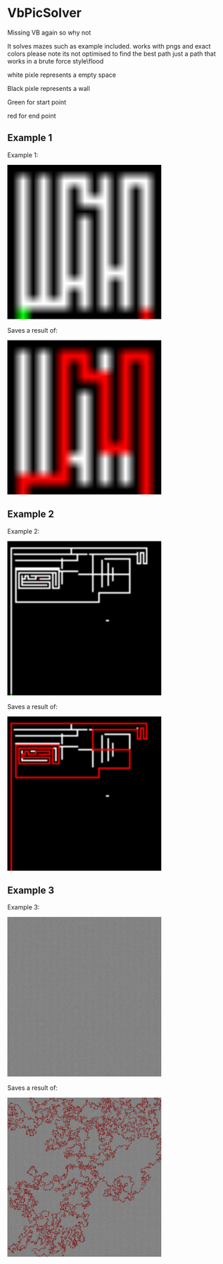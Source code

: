 # VbPicSolver
Missing VB again so why not 

It solves mazes such as example included. works with pngs and exact colors please note its not optimised to find the best path just a path that works in a brute force style\flood


<p>white pixle represents a empty space</p>
<p>Black pixle represents a wall</p>
<p>Green for start point</p>
<p>red for end point</p>

## Example 1
<p> Example 1:</p>
<img title="" alt="Alt text" src="./Examples/ourPic.png" width = 350px>
<p> Saves a result of:</p>
<img title="" alt="Alt text" src="./Examples/ourPic-solution.png" width = 350px>


## Example 2

<p> Example 2:</p>
<img title="" alt="Alt text" src="./Examples/bigPic.png" width = 350px>
<p> Saves a result of:</p>
<img title="" alt="Alt text" src="./Examples/bigPic-solution.png" width = 350px>


## Example 3

<p> Example 3:</p>
<img title="" alt="Alt text" src="./Examples/braid2k.png" width = 350px>
<p> Saves a result of:</p>
<img title="" alt="Alt text" src="./Examples/braid2k-solution.png" width = 350px>
